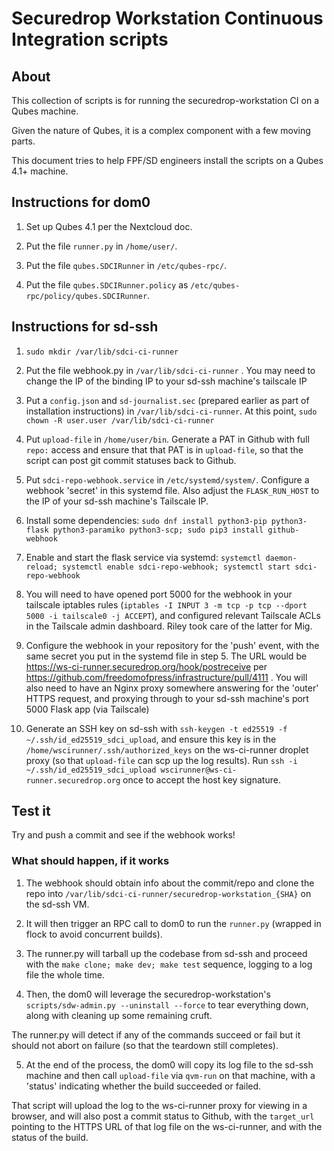 # Securedrop Workstation Continuous Integration scripts

## About

This collection of scripts is for running the securedrop-workstation CI on a Qubes machine.

Given the nature of Qubes, it is a complex component with a few moving parts.

This document tries to help FPF/SD engineers install the scripts on a Qubes 4.1+ machine.

## Instructions for dom0

1. Set up Qubes 4.1 per the Nextcloud doc.

2. Put the file `runner.py` in `/home/user/`.

3. Put the file `qubes.SDCIRunner` in `/etc/qubes-rpc/`.

4. Put the file `qubes.SDCIRunner.policy` as `/etc/qubes-rpc/policy/qubes.SDCIRunner`.


## Instructions for sd-ssh

1. `sudo mkdir /var/lib/sdci-ci-runner`

2. Put the file webhook.py in `/var/lib/sdci-ci-runner` . You may need to change the IP of the binding IP to your sd-ssh machine's tailscale IP

3. Put a `config.json` and `sd-journalist.sec` (prepared earlier as part of installation instructions) in `/var/lib/sdci-ci-runner`. At this point, `sudo chown -R user.user /var/lib/sdci-ci-runner`

4. Put `upload-file` in `/home/user/bin`. Generate a PAT in Github with full `repo:` access and ensure that that PAT is in `upload-file`, so that the script can post git commit statuses back to Github.

5. Put `sdci-repo-webhook.service` in `/etc/systemd/system/`. Configure a webhook 'secret' in this systemd file. Also adjust the `FLASK_RUN_HOST` to the IP of your sd-ssh machine's Tailscale IP.

6. Install some dependencies: `sudo dnf install python3-pip python3-flask python3-paramiko python3-scp; sudo pip3 install github-webhook`

7. Enable and start the flask service via systemd: `systemctl daemon-reload; systemctl enable sdci-repo-webhook; systemctl start sdci-repo-webhook`

8. You will need to have opened port 5000 for the webhook in your tailscale iptables rules (`iptables -I INPUT 3 -m tcp -p tcp --dport 5000 -i tailscale0 -j ACCEPT`), and configured relevant Tailscale ACLs in the Tailscale admin dashboard. Riley took care of the latter for Mig.

9. Configure the webhook in your repository for the 'push' event, with the same secret you put in the systemd file in step 5. The URL would be https://ws-ci-runner.securedrop.org/hook/postreceive per https://github.com/freedomofpress/infrastructure/pull/4111 . You will also need to have an Nginx proxy somewhere answering for the 'outer' HTTPS request, and proxying through to your sd-ssh machine's port 5000 Flask app (via Tailscale)

10. Generate an SSH key on sd-ssh with `ssh-keygen -t ed25519 -f ~/.ssh/id_ed25519_sdci_upload`, and ensure this key is in the `/home/wscirunner/.ssh/authorized_keys` on the ws-ci-runner droplet proxy (so that `upload-file` can scp up the log results). Run `ssh -i ~/.ssh/id_ed25519_sdci_upload wscirunner@ws-ci-runner.securedrop.org` once to accept the host key signature.


## Test it

Try and push a commit and see if the webhook works!

### What should happen, if it works

1. The webhook should obtain info about the commit/repo and clone the repo into `/var/lib/sdci-ci-runner/securedrop-workstation_{SHA}` on the sd-ssh VM.

2. It will then trigger an RPC call to dom0 to run the `runner.py` (wrapped in flock to avoid concurrent builds).

3. The runner.py will tarball up the codebase from sd-ssh and proceed with the `make clone; make dev; make test` sequence, logging to a log file the whole time.

4. Then, the dom0 will leverage the securedrop-workstation's `scripts/sdw-admin.py --uninstall --force` to tear everything down, along with cleaning up some remaining cruft.

The runner.py will detect if any of the commands succeed or fail but it should not abort on failure (so that the teardown still completes).

5. At the end of the process, the dom0 will copy its log file to the sd-ssh machine and then call `upload-file` via `qvm-run` on that machine, with a 'status' indicating whether the build succeeded or failed.

That script will upload the log to the ws-ci-runner proxy for viewing in a browser, and will also post a commit status to Github, with the `target_url` pointing to the HTTPS URL of that log file on the ws-ci-runner, and with the status of the build.
